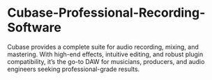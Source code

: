 # Cubase-Professional-Recording-Software
Cubase provides a complete suite for audio recording, mixing, and mastering. With high-end effects, intuitive editing, and robust plugin compatibility, it’s the go-to DAW for musicians, producers, and audio engineers seeking professional-grade results.

